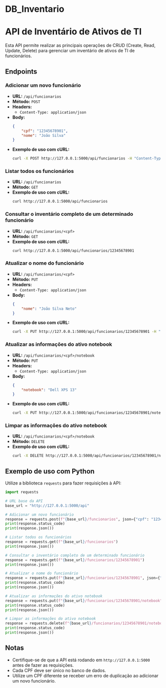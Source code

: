 # DB_Inventario

# API de Inventário de Ativos de TI

Esta API permite realizar as principais operações de CRUD (Create, Read, Update, Delete) para gerenciar um inventário de ativos de TI de funcionários.

## Endpoints

### Adicionar um novo funcionário

- **URL:** `/api/funcionarios`
- **Método:** `POST`
- **Headers:**
  - `Content-Type: application/json`
- **Body:**
  ```json
  {
      "cpf": "12345678901",
      "nome": "João Silva"
  }
  ```
- **Exemplo de uso com cURL:**
  ```bash
  curl -X POST http://127.0.0.1:5000/api/funcionarios -H "Content-Type: application/json" -d "{\"cpf\": \"12345678901\", \"nome\": \"João Silva\"}"
  ```

### Listar todos os funcionários

- **URL:** `/api/funcionarios`
- **Método:** `GET`
- **Exemplo de uso com cURL:**
  ```bash
  curl http://127.0.0.1:5000/api/funcionarios
  ```

### Consultar o inventário completo de um determinado funcionário

- **URL:** `/api/funcionarios/<cpf>`
- **Método:** `GET`
- **Exemplo de uso com cURL:**
  ```bash
  curl http://127.0.0.1:5000/api/funcionarios/12345678901
  ```

### Atualizar o nome do funcionário

- **URL:** `/api/funcionarios/<cpf>`
- **Método:** `PUT`
- **Headers:**
  - `Content-Type: application/json`
- **Body:**
  ```json
  {
      "nome": "João Silva Neto"
  }
  ```
- **Exemplo de uso com cURL:**
  ```bash
  curl -X PUT http://127.0.0.1:5000/api/funcionarios/12345678901 -H "Content-Type: application/json" -d "{\"nome\": \"João Silva Neto\"}"
  ```

### Atualizar as informações do ativo notebook

- **URL:** `/api/funcionarios/<cpf>/notebook`
- **Método:** `PUT`
- **Headers:**
  - `Content-Type: application/json`
- **Body:**
  ```json
  {
      "notebook": "Dell XPS 13"
  }
  ```
- **Exemplo de uso com cURL:**
  ```bash
  curl -X PUT http://127.0.0.1:5000/api/funcionarios/12345678901/notebook -H "Content-Type: application/json" -d "{\"notebook\": \"Dell XPS 13\"}"
  ```

### Limpar as informações do ativo notebook

- **URL:** `/api/funcionarios/<cpf>/notebook`
- **Método:** `DELETE`
- **Exemplo de uso com cURL:**
  ```bash
  curl -X DELETE http://127.0.0.1:5000/api/funcionarios/12345678901/notebook
  ```

## Exemplo de uso com Python

Utilize a biblioteca `requests` para fazer requisições à API:

```python
import requests

# URL base da API
base_url = "http://127.0.0.1:5000/api"

# Adicionar um novo funcionário
response = requests.post(f"{base_url}/funcionarios", json={"cpf": "12345678901", "nome": "João Silva"})
print(response.status_code)
print(response.json())

# Listar todos os funcionários
response = requests.get(f"{base_url}/funcionarios")
print(response.json())

# Consultar o inventário completo de um determinado funcionário
response = requests.get(f"{base_url}/funcionarios/12345678901")
print(response.json())

# Atualizar o nome do funcionário
response = requests.put(f"{base_url}/funcionarios/12345678901", json={"nome": "João Silva Neto"})
print(response.status_code)
print(response.json())

# Atualizar as informações do ativo notebook
response = requests.put(f"{base_url}/funcionarios/12345678901/notebook", json={"notebook": "Dell XPS 13"})
print(response.status_code)
print(response.json())

# Limpar as informações do ativo notebook
response = requests.delete(f"{base_url}/funcionarios/12345678901/notebook")
print(response.status_code)
print(response.json())
```

## Notas

- Certifique-se de que a API está rodando em `http://127.0.0.1:5000` antes de fazer as requisições.
- Cada CPF deve ser único no banco de dados.
- Utilize um CPF diferente se receber um erro de duplicação ao adicionar um novo funcionário.
